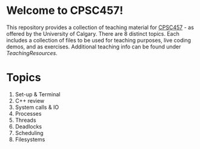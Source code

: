 # Welcome to CPSC457!

This repository provides a collection of teaching material for [CPSC457](https://contacts.ucalgary.ca/info/cpsc/courses/F22/CPSC457) - as offered by the University of Calgary.
There are 8 distinct topics. Each includes a collection of files to be used for teaching purposes, live coding demos, and as exercises.
Additional teaching info can be found under *TeachingResources*.

# Topics
1. Set-up & Terminal
2. C++ review
3. System calls & IO
4. Processes
5. Threads
6. Deadlocks
7. Scheduling
8. Filesystems